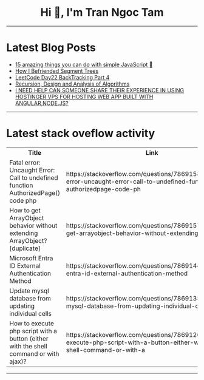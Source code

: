 <h1 align="center">Hi 👋, I'm Tran Ngoc Tam</h1>

---

# Latest Blog Posts 
<!-- BLOG-POST-LIST:START -->
- [15 amazing things you can do with simple JavaScript 🤯](https://dev.to/anmolbaranwal/15-amazing-things-you-can-do-with-simple-javascript-g88)
- [How I Befriended Segment Trees](https://dev.to/speckoflight/how-i-befriended-segment-trees-347l)
- [LeetCode Day22 BackTracking Part 4](https://dev.to/flame_chan_llll/leetcode-day22-backtracking-part-4-16fa)
- [Recursion, Design and Analysis of Algorithms](https://dev.to/harshm03/recursion-design-and-analysis-of-algorithms-kmo)
- [I NEED HELP CAN SOMEONE SHARE THEIR EXPERIENCE IN USING HOSTINGER VPS FOR HOSTING WEB APP BUILT WITH ANGULAR,NODE.JS?](https://dev.to/mezieb/i-need-help-can-someone-share-their-experience-in-using-hostinger-vps-for-hosting-web-app-built-with-angularnodejs-54cc)
<!-- BLOG-POST-LIST:END -->

---

# Latest stack oveflow activity
<table>
  <tr><th>Title</th><th>Link</th></tr>
  <!-- STACKOVERFLOW:START --><tr><td>Fatal error: Uncaught Error: Call to undefined function AuthorizedPage&lpar;&rpar; code php</td><td>https://stackoverflow.com/questions/78691585/fatal-error-uncaught-error-call-to-undefined-function-authorizedpage-code-ph</td></tr><tr><td>How to get ArrayObject behavior without extending ArrayObject? [duplicate]</td><td>https://stackoverflow.com/questions/78691576/how-to-get-arrayobject-behavior-without-extending-arrayobject</td></tr><tr><td>Microsoft Entra ID External Authentication Method</td><td>https://stackoverflow.com/questions/78691443/microsoft-entra-id-external-authentication-method</td></tr><tr><td>Update mysql database from updating individual cells</td><td>https://stackoverflow.com/questions/78691350/update-mysql-database-from-updating-individual-cells</td></tr><tr><td>How to execute php script with a button &lpar;either with the shell command or with ajax&rpar;?</td><td>https://stackoverflow.com/questions/78691263/how-to-execute-php-script-with-a-button-either-with-the-shell-command-or-with-a</td></tr><!-- STACKOVERFLOW:END -->
</table>

---


